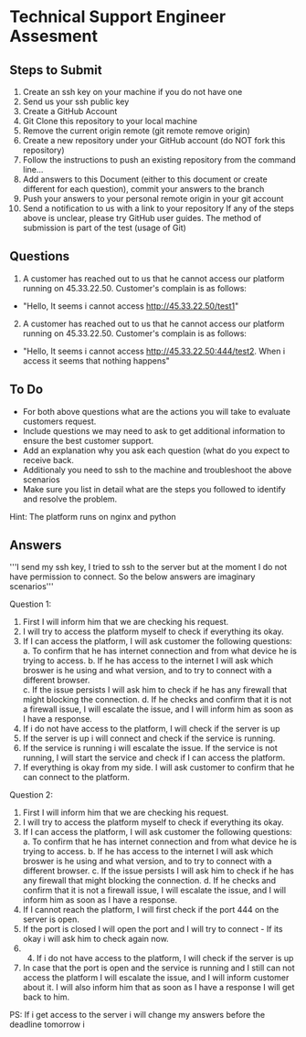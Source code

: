 # Technical Support Engineer Assesment
## Steps to Submit
1. Create an ssh key on your machine if you do not have one
1. Send us your ssh public key
1. Create a GitHub Account
1. Git Clone this repository to your local machine
1. Remove the current origin remote (git remote remove origin)
1. Create a new repository under your GitHub account (do NOT fork this repository)
1. Follow the instructions to push an existing repository from the command line...
1. Add answers to this Document (either to this document or create different for each question), commit your answers to the branch
1. Push your answers to your personal remote origin in your git account
1. Send a notification to us with a link to your repository
If any of the steps above is unclear, please try GitHub user guides.
The method of submission is part of the test (usage of Git)

## Questions
1. A customer has reached out to us that he cannot access our platform running on 45.33.22.50. Customer's complain is as follows:
- "Hello, It seems i cannot access http://45.33.22.50/test1"

2. A customer has reached out to us that he cannot access our platform running on 45.33.22.50. Customer's complain is as follows:
- "Hello, It seems i cannot access http://45.33.22.50:444/test2. When i access it seems that nothing happens"

## To Do
- For both above questions what are the actions you will take to evaluate customers request.
- Include questions we may need to ask to get additional information to ensure the best customer support.
- Add an explanation why you ask each question (what do you expect to receive back.
- Additionaly you need to ssh to the machine and troubleshoot the above scenarios
- Make sure you list in detail what are the steps you followed to identify and resolve the problem.

Hint: The platform runs on nginx and python

## Answers

'''I send my ssh key, I tried to ssh to the server but at the moment I do not have permission to connect. So the below answers are imaginary scenarios'''

Question 1:
1. First I will inform him that we are checking his request.
2. I will try to access the platform myself to check if everything its okay.
3. If I can access the platform, I will ask customer the following questions:
	a. To confirm that he has internet connection and from what device he is trying to access.
	b. If he has access to the internet I will ask which broswer is he using and what version, and to try to connect with a different browser.  
	c. If the issue persists  I will ask him to check if he has any  firewall that might blocking the connection.
	d. If he checks and confirm that it is not a firewall issue, I will escalate the issue, and I will inform him as soon as I have a response.
4. If i do not have access to the platform, I will check if the server is up
5. If the server is up i will connect and check if the service is running.
6. If the service is running i will escalate the issue. If the service is not running, I will start the service and check if I can access the platform.
7. If everything is okay from my side. I will ask customer to confirm that he can connect to the platform.

Question 2:
1. First I will inform him that we are checking his request.
2. I will try to access the platform myself to check if everything its okay. 
3. If I can access the platform, I will ask customer the following questions:
        a. To confirm that he has internet connection and from what device he is trying to access.
        b. If he has access to the internet I will ask which broswer is he using and what version, and to try to connect with a different browser.
        c. If the issue persists  I will ask him to check if he has any  firewall that might blocking the connection.
        d. If he checks and confirm that it is not a firewall issue, I will escalate the issue, and I will inform him as soon as I have a response.
4. If I cannot reach the platform, I will first check if the port 444 on the server is open.
5. If the port is closed I will open the port and I will try to connect - If its okay i will ask him to check again now.
6. 4. If i do not have access to the platform, I will check if the server is up
7. In case that the port is open and the service is running and I still can not access the platform I will escalate the issue, and I will inform customer about it. I will also inform him that as soon as I have a response I will get back to him.


PS: If i get access to the server i will change my answers before the deadline tomorrow
i
